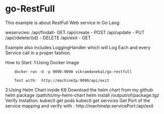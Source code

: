 # go-RestFull

This example is about RestFull Web service in Go Lang:

weservcies:
	/api/findall- GET 
	/api/create - POST 
	/api/update - PUT
	/api//delete/{id} - DELETE 
	/api/exit - GET 
	
	
Example also includes LoggingHandler which will Log Each and every Service call in a proper fashion.


How to Start:
 1:Using Docker Image
	
		docker run -d -p 9090:9090 vikramdonekal/go-restfull 
		
		Test with:  http://machineIp:9090/api/exit
	
 2:Using Helm Chart inside K8
	Download the helm chart from my github		
		helm package /path/to/my-helm-chart
		helm install /output/of/package.tgz
	Verify Installion:
		kubectl get pods 
		kubectl get services
Get Port of the service mapping and verify with : http://machineIp:servicePort:/api/exit 
		
		
		
		
